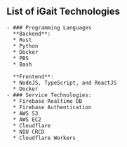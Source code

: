 ## List of iGait Technologies
	- ### Programming Languages
	  **Backend**:
	  * Rust
	  * Python 
	  * Docker
	  * PBS
	  * Bash
	  
	  **Frontend**:
	  * NodeJS, TypeScript, and ReactJS
	  * Docker
	- ### Service Technologies:
	  * Firebase Realtime DB
	  * Firebase Authentication
	  * AWS S3
	  * AWS EC2
	  * Cloudflare
	  * NIU CRCD
	  * Cloudflare Workers